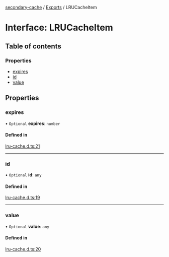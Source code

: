 [secondary-cache](../README.md) / [Exports](../modules.md) / LRUCacheItem

# Interface: LRUCacheItem

## Table of contents

### Properties

- [expires](LRUCacheItem.md#expires)
- [id](LRUCacheItem.md#id)
- [value](LRUCacheItem.md#value)

## Properties

### expires

• `Optional` **expires**: `number`

#### Defined in

[lru-cache.d.ts:21](https://github.com/snowyu/secondary-cache.js/blob/f66cf26/src/lru-cache.d.ts#L21)

___

### id

• `Optional` **id**: `any`

#### Defined in

[lru-cache.d.ts:19](https://github.com/snowyu/secondary-cache.js/blob/f66cf26/src/lru-cache.d.ts#L19)

___

### value

• `Optional` **value**: `any`

#### Defined in

[lru-cache.d.ts:20](https://github.com/snowyu/secondary-cache.js/blob/f66cf26/src/lru-cache.d.ts#L20)
